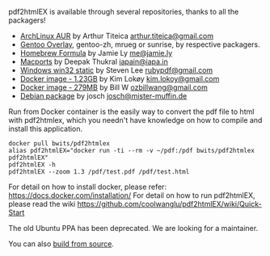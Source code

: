 pdf2htmlEX is available through several repositories, thanks to all the packagers!

 * [ArchLinux AUR](https://aur.archlinux.org/packages.php?ID=62426) by Arthur Titeica <arthur.titeica@gmail.com>
 * [Gentoo Overlay](http://gpo.zugaina.org/app-text/pdf2htmlex), gentoo-zh, mrueg or sunrise, by respective packagers. 
 * [Homebrew Formula](https://github.com/mxcl/homebrew/blob/master/Library/Formula/pdf2htmlex.rb) by Jamie Ly <me@jamie.ly>
 * [Macports](https://trac.macports.org/browser/trunk/dports/textproc/pdf2htmlex/Portfile) by Deepak Thukral <iapain@iapa.in>
 * [Windows win32 static](http://soft.rubypdf.com/software/pdf2htmlex-windows-verion) by Steven Lee <rubypdf@gmail.com>
 * [Docker image - 1.23GB](https://registry.hub.docker.com/u/klokoy/pdf2htmlex/) by Kim Lokøy <kim.lokoy@gmail.com>
 * [Docker image - 279MB](https://hub.docker.com/r/bwits/pdf2htmlex/) by Bill W <ozbillwang@gmail.com>
 * [Debian package](https://packages.debian.org/sid/pdf2htmlex) by josch <josch@mister-muffin.de>

Run from Docker container is the easily way to convert the pdf file to html with pdf2htmlex, which you needn't have knowledge on how to compile and install this application. 

    docker pull bwits/pdf2htmlex
    alias pdf2htmlEX="docker run -ti --rm -v ~/pdf:/pdf bwits/pdf2htmlex pdf2htmlEX"
    pdf2htmlEX -h 
    pdf2htmlEX --zoom 1.3 /pdf/test.pdf /pdf/test.html

For detail on how to install docker, please refer: https://docs.docker.com/installation/
For detail on how to run pdf2htmlEX, please read the wiki https://github.com/coolwanglu/pdf2htmlEX/wiki/Quick-Start

The old Ubuntu PPA has been deprecated. We are looking for a maintainer.

You can also [build from source](https://github.com/coolwanglu/pdf2htmlEX/wiki/Building).